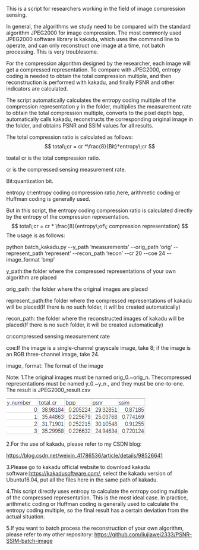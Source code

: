 This is a script for researchers working in the field of image compression sensing.

In general, the algorithms we study need to be compared with the standard algorithm JPEG2000 for image compression. The most commonly used JPEG2000 software library is kakadu, which uses the command line to operate, and can only reconstruct one image at a time, not batch processing. This is very troublesome.

For the compression algorithm designed by the researcher, each image will get a compressed representation. To compare with JPEG2000, entropy coding is needed to obtain the total compression multiple, and then reconstruction is performed with kakadu, and finally PSNR and other indicators are calculated.

The script automatically calculates the entropy coding multiple of the compression representation y in the folder, multiplies the measurement rate to obtain the total compression multiple, converts to the pixel depth bpp, automatically calls kakadu, reconstructs the corresponding original image in the folder, and obtains PSNR and SSIM values for all results.

The total compression ratio is calculated as follows:
$$
total\;cr = cr *\frac{8}{Bit}*entropy\;cr
$$


toatal cr is the  total compression ratio.

cr is the compressed sensing measurement rate.

Bit:quantization bit.

entropy cr:entropy coding compression ratio,here, arithmetic coding or Huffman coding is generally used.

But in this script, the entropy coding compression ratio is calculated directly by the entropy of the compression representation.
$$
total\;cr = cr * \frac{8}{entropy\;of\; compression representation}
$$
The usage is as follows:

python batch_kakadu.py --y_path ‘measurements’ --orig_path ‘orig’ --represent_path ‘represent’ --recon_path ‘recon’ --cr 20 --coe 24 --image_format ‘bmp’

 y_path:the folder where the compressed representations of your own algorithm are placed 

orig_path: the folder where the original images are placed 

represent_path:the folder where the compressed representations of kakadu will be placed(If there is no such folder, it will be created automatically)

recon_path: the folder where the reconstructed images of kakadu will be placed(If there is no such folder, it will be created automatically)

cr:compressed sensing measurement rate

coe:If the image is a single-channel grayscale image, take 8; if the image is an RGB three-channel image, take 24.

 image_ format: The format of the image

 Note: 1.The original images must be named orig_0.~orig_n. Thecompressed representations must be named y_0.~y_n., and they must be one-to-one. The result is JPEG2000_result.csv 

![](JPEG2000_result.png)

2.For the use of kakadu, please refer to my CSDN blog:

https://blog.csdn.net/weixin_41786536/article/details/98526641

3.Please go to kakadu official website to download kakadu software:https://kakadusoftware.com/, select the kakadu version of Ubuntu16.04, put all the files here in the same path of kakadu.

4.This script directly uses entropy to calculate the entropy coding multiple of the compressed representation. This is the most ideal case. In practice, arithmetic coding or Huffman coding is generally used to calculate the entropy coding multiple, so the final result has a certain deviation from the actual situation.

5.If you want to batch process the reconstruction of your own algorithm, please refer to my other repository: https://github.com/liujiawei2333/PSNR-SSIM-batch-image
